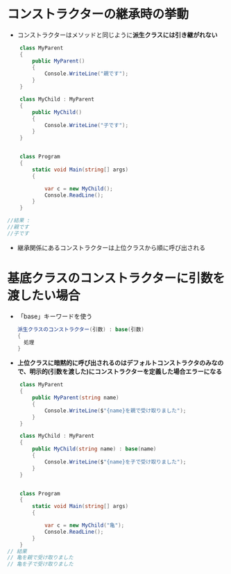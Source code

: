 # コンストラクターの継承時の挙動

- コンストラクターはメソッドと同じように**派生クラスには引き継がれない**

```C#
	class MyParent
    {
        public MyParent()
        {
            Console.WriteLine("親です");
        }
    }

    class MyChild : MyParent
    {
        public MyChild()
        {
            Console.WriteLine("子です");
        }
    }


    class Program
    {
        static void Main(string[] args)
        {

            var c = new MyChild();
            Console.ReadLine();
        }
    }

//結果 : 
//親です
//子です
```

- 継承関係にあるコンストラクターは上位クラスから順に呼び出される

# 基底クラスのコンストラクターに引数を渡したい場合

- 「base」キーワードを使う

  ```C#
  派生クラスのコンストラクター(引数) : base(引数)
  {
  	処理
  }
  ```

  

- **上位クラスに暗黙的に呼び出されるのはデフォルトコンストラクタのみなので、明示的(引数を渡した)にコンストラクターを定義した場合エラーになる**

```C#
	class MyParent
    {
        public MyParent(string name)
        {
            Console.WriteLine($"{name}を親で受け取りました");
        }
    }

    class MyChild : MyParent
    {
        public MyChild(string name) : base(name)
        {
            Console.WriteLine($"{name}を子で受け取りました");
        }
    }


    class Program
    {
        static void Main(string[] args)
        {

            var c = new MyChild("亀");
            Console.ReadLine();
        }
    }
// 結果
// 亀を親で受け取りました
// 亀を子で受け取りました
```

